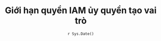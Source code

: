---
title : "Giới hạn quyền IAM ủy quyền tạo vai trò"
date :  "`r Sys.Date()`" 
weight : 1 
chapter : false
pre : " <b> 3.1. </b> "
---